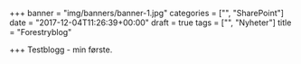 +++
banner = "img/banners/banner-1.jpg"
categories = ["", "SharePoint"]
date = "2017-12-04T11:26:39+00:00"
draft = true
tags = ["", "Nyheter"]
title = "Forestryblog"

+++
Testblogg - min første.